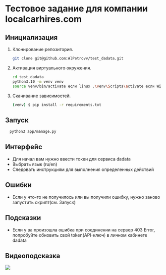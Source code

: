 # Тестовое задание для компании localcarhires.com 






## Инициализация
1. Клонирование репозитория.
   ```sh
   git clone git@github.com:AlPetrovv/test_dadata.git
   ```
   
2. Активация виртуального окружения.
   ```sh
   cd test_dadata
   python3.10 -m venv venv
   source venv/bin/activate если linux .\venv\Scripts\activate если Windows
    ```
    
3. Скачивание зависимоcтей.
    ```sh
   (venv) $ pip install -r requirements.txt
   ```
   
## Запуск
 ```sh
   python3 app/manage.py
  ```
## Интерфейс

* Для начал вам нужно ввести токен для сервиса dadata
* Выбрать язык (ru/en)
* Следовать инструкциям для выполнения определенных действий 

## Ошибки

* Если у что-то не получилось или вы получили ошибку, нужно заново запустить скрипт(см. Запуск)

## Подсказки
* Если у ва произошла ошибка при соединении на сервер 403 Error, попробуйте обновить свой token(API-ключ) в личном кабинете dadata

## Видеоподсказка
  
<a href="https://asciinema.org/a/568193" target="_blank"><img src="https://asciinema.org/a/568193.svg" /></a>